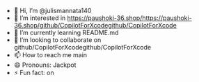 - 👋 Hi, I’m @julismannata140
- 👀 I’m interested in https://paushoki-36.shop/https://paushoki-36.shop/github/CopilotForXcodegithub/CopilotForXcode
- 🌱 I’m currently learning README.md
- 💞️ I’m looking to collaborate on github/CopilotForXcodegithub/CopilotForXcode
- 📫 How to reach me main
- 😄 Pronouns: Jackpot
- ⚡ Fun fact: on

<!---
julismannata140/julismannata140 is a ✨ special ✨ repository because its `README.md` (this file) appears on your GitHub profile.
You can click the Preview link to take a look at your changes.
--->
